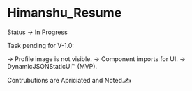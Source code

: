 # Himanshu_Resume

Status -> In Progress

Task pending for V-1.0:

-> Profile image is not visible.
-> Component imports for UI.
-> DynamicJSONStaticUI™ (MVP).


Contrubutions are Apriciated and Noted.✍️
